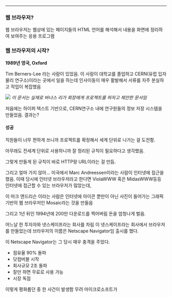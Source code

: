 
---

### 웹 브라우저?

웹 브라우저는 웹상에 있는 페이지들의 HTML 언어를 해석해서 내용을 화면에 정리하여 보여주는 응용 프로그램

### 웹 브라우저의 시작?

**1989년 영국, Oxford**

Tim Berners-Lee 라는 사람이 있었음. 이 사람이 대학교를 졸업하고 CERN(유럽 입자 물리 연구소)이라는 곳에서 일을 하는데 인사이동이 매우 활발해서 서류를 자주 분실하고 작업이 복잡했음

![](https://i.imgur.com/8jOuYXp.png)
*이 문서는 실제로 버너스 리가 회장에게 프로젝트를 하자고 제안한 문서임*

처음에는 하이퍼 텍스트 기반으로, CERN연구소 내에 연구원들의 정보 저장 시스템을 만들었음.
결과는?
#### 성공

직원들이 너무 편하게 쓰니까 프로젝트를 확정해서 세계 단위로 나가는 걸 도전함.

아무래도 전세계 단위로 사용하니까 잘 정리된 규칙이 필요하다고 생각했음.

그렇게 만들게 된 규칙이 바로 HTTP랑 URL이라는 걸 만듬.

그리고 얼마 가지 않아... 미국에서 Marc Andreessen이라는 사람이 인터넷에 접근을 했음.
이때 당시에 인터넷 브라우저라고 한다면 ViolaWWW 혹은 MidasWWW등등 인터넷에 접근할 수 있는 브라우저가 많았는데, 

이 마크 앤드리슨 이라는 사람은 인터넷에 아이콘 뿐만이 아닌 사진이 들어가는 그래픽 기반의 웹 브라우저인 Mosaic라는 것을 만들음

그리고 1년 뒤인 1994년에 200만 다운로드를 찍어버림 돈을 엄청나게 벌음.

어느날 한 투자자와 넷스케이프라는 회사를 차림 이 넷스케이프라는 회사에서 브라우저를 만들었는데 
브라우저의 이름은 Netscape Navigator임 출시를 했다.

이 Netscape Navigator는 그 당시 매우 충격을 주었다.
- 점유율 90% 돌파
- 닷컴버블 시작
- 회사규모 2조 돌파
- 잘만 하면 무료로 사용 가능
- 시장 독점

이렇게 평화롭던 중 한 사건이 발생함 무려 마이크로소프트가 
